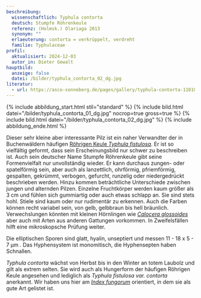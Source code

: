 ```yaml
---
beschreibung:
  wissenschaftlich: Typhula contorta
  deutsch: Stumpfe Röhrenkeule
  referenz: (Holmsk.) Olariaga 2013
  synonym: ""
  erlaeuterung: contorta = verkrüppelt, verdreht
  familie: Typhulaceae
profil:
  aktualisiert: 2024-12-03
  autor_in: Dieter Gewalt
hauptbild:
  anzeige: false
  datei: /bilder/typhula_contorta_02_dg.jpg
literatur:
  - url: https://asco-sonneberg.de/pages/gallery/typhula-contorta-110102-01xsj39625.php
---
```

{% include abbildung_start.html stil="standard" %}
{% include bild.html datei="/bilder/typhula_contorta_01_dg.jpg" nocrop=true gross=true %}
{% include bild.html datei="/bilder/typhula_contorta_02_dg.jpg" %}
{% include abbildung_ende.html %}

Dieser sehr kleine aber interessante Pilz ist ein naher Verwandter der in Buchenwäldern häufigen [Röhrigen Keule *Typhula fistulosa*](/pilze/typhula-fistulosa-röhrige-keule). Er ist so vielfältig geformt, dass sein Erscheinungsbild nur schwer zu beschreiben ist. Auch sein deutscher Name Stumpfe Röhrenkeule gibt seine Formenvielfalt nur unvollständig wieder. Er kann durchaus zungen- oder spatelförmig sein, aber auch als lanzettlich, ohrförmig, pfriemförmig, gespalten, gekrümmt, verbogen, gefurcht, runzelig oder niedergedrückt beschrieben werden. Hinzu kommen beträchtliche Unterschiede zwischen jungen und alternden Pilzen. Einzelne Fruchtkörper werden kaum größer als 3 cm und fühlen sich gummiartig oder auch etwas schlapp an. Sie sind stets hohl. Stiele sind kaum oder nur rudimentär zu erkennen. Auch die Farben können recht variabel sein, von gelb, gelbbraun bis hell bräunlich. Verwechslungen könnten mit kleinen Hörnlingen wie *[Calocera glossoides](/pilze/calocera-glossoides-zungenförmiger-hörnling)* aber auch mit Arten aus anderen Gattungen vorkommen. In Zweifelsfällen hilft eine mikroskopsche Prüfung weiter.

Die elliptischen Sporen sind glatt, hyalin, unseptiert und messen 11 - 18 x 5 - 7 µm . Das Hyphensystem ist monomitisch, die Hyphensepten haben Schnallen.

*Typhula contorta* wächst von Herbst bis in den Winter an totem Laubolz und gilt als extrem selten. Sie wird auch als Hungerform der häufigen Röhrigen Keule angesehen und lediglich als *Typhula fistulosa var. contorta* anerkannt. Wir haben uns hier am *[Index fungorum](https://www.indexfungorum.org/names/Names.asp)* orientiert, in dem sie als gute Art gelistet ist.